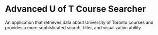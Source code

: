 # Advanced U of T Course Searcher
An application that retrieves data about University of Toronto courses and provides a more sophisticated search, filter, and visualization ability.
